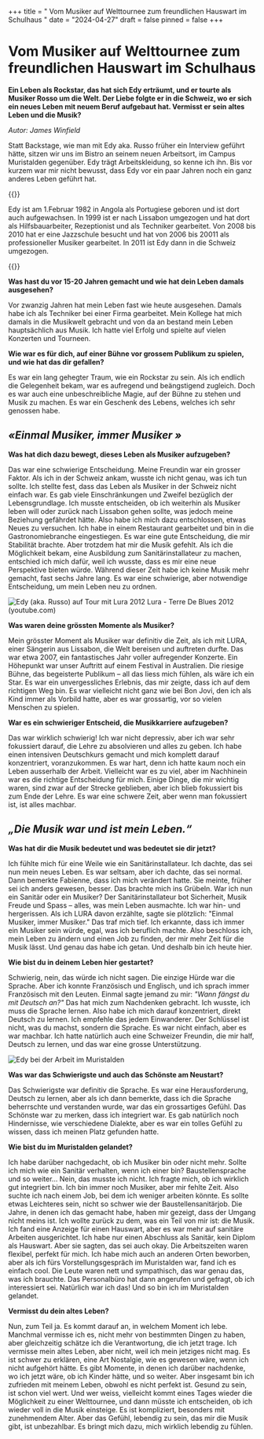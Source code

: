 +++
title = " Vom Musiker auf Welttournee zum freundlichen Hauswart im Schulhaus "
date = "2024-04-27"
draft = false
pinned = false
+++
# **Vom Musiker auf Welttournee zum freundlichen Hauswart im Schulhaus**

**Ein Leben als Rockstar, das hat sich Edy erträumt, und er tourte als Musiker Rosso um die Welt. Der Liebe folgte er in die Schweiz, wo er sich ein neues Leben mit neuem Beruf aufgebaut hat. Vermisst er sein altes Leben und die Musik?**  

   *Autor: James Winfield*

Statt Backstage, wie man mit Edy aka. Russo früher ein Interview geführt hätte, sitzen wir uns im Bistro an seinem neuen Arbeitsort, im Campus Muristalden gegenüber. Edy trägt Arbeitskleidung, so kenne ich ihn. Bis vor kurzem war mir nicht bewusst, dass Edy vor ein paar Jahren noch ein ganz anderes Leben geführt hat.

{{<box>}}

Edy ist am 1.Februar 1982 in Angola als Portugiese geboren und ist dort auch aufgewachsen. In 1999 ist er nach Lissabon umgezogen und hat dort als Hilfsbauarbeiter, Rezeptionist und als Techniker gearbeitet. Von 2008 bis 2010 hat er eine Jazzschule besucht und hat von 2006 bis 20011 als professioneller Musiker gearbeitet. In 2011 ist Edy dann in die Schweiz umgezogen.

{{</box>}}

**Was hast du vor 15-20 Jahren gemacht und wie hat dein Leben damals ausgesehen?**

Vor zwanzig Jahren hat mein Leben fast wie heute ausgesehen. Damals habe ich als Techniker bei einer Firma gearbeitet. Mein Kollege hat mich damals in die Musikwelt gebracht und von da an bestand mein Leben hauptsächlich aus Musik. Ich hatte viel Erfolg und spielte auf vielen Konzerten und Tourneen.

**Wie war es für dich, auf einer Bühne vor grossem Publikum zu spielen, und wie hat das dir gefallen?**

Es war ein lang gehegter Traum, wie ein Rockstar zu sein. Als ich endlich die Gelegenheit bekam, war es aufregend und beängstigend zugleich. Doch es war auch eine unbeschreibliche Magie, auf der Bühne zu stehen und Musik zu machen. Es war ein Geschenk des Lebens, welches ich sehr genossen habe.

## ***«Einmal Musiker, immer Musiker »***

**Was hat dich dazu bewegt, dieses Leben als Musiker aufzugeben?**

Das war eine schwierige Entscheidung. Meine Freundin war ein grosser Faktor. Als ich in der Schweiz ankam, wusste ich nicht genau, was ich tun sollte. Ich stellte fest, dass das Leben als Musiker in der Schweiz nicht einfach war. Es gab viele Einschränkungen und Zweifel bezüglich der Lebensgrundlage. Ich musste entscheiden, ob ich weiterhin als Musiker leben will oder zurück nach Lissabon gehen sollte, was jedoch meine Beziehung gefährdet hätte. Also habe ich mich dazu entschlossen, etwas Neues zu versuchen. Ich habe in einem Restaurant gearbeitet und bin in die Gastronomiebranche eingestiegen. Es war eine gute Entscheidung, die mir Stabilität brachte. Aber trotzdem hat mir die Musik gefehlt. Als ich die Möglichkeit bekam, eine Ausbildung zum Sanitärinstallateur zu machen, entschied ich mich dafür, weil ich wusste, dass es mir eine neue Perspektive bieten würde. Während dieser Zeit habe ich keine Musik mehr gemacht, fast sechs Jahre lang. Es war eine schwierige, aber notwendige Entscheidung, um mein Leben neu zu ordnen.

![ Edy (aka. Russo) auf Tour mit Lura 2012  Lura - Terre De Blues 2012 (youtube.com)](screenshot-2024-03-19-150520-1-.png)

**Was waren deine grössten Momente als Musiker?**

Mein grösster Moment als Musiker war definitiv die Zeit, als ich mit LURA, einer Sängerin aus Lissabon, die Welt bereisen und auftreten durfte. Das war etwa 2007, ein fantastisches Jahr voller aufregender Konzerte. Ein Höhepunkt war unser Auftritt auf einem Festival in Australien. Die riesige Bühne, das begeisterte Publikum – all das liess mich fühlen, als wäre ich ein Star. Es war ein unvergessliches Erlebnis, das mir zeigte, dass ich auf dem richtigen Weg bin. Es war vielleicht nicht ganz wie bei Bon Jovi, den ich als Kind immer als Vorbild hatte, aber es war grossartig, vor so vielen Menschen zu spielen.

**War es ein schwieriger Entscheid, die Musikkarriere aufzugeben?**

Das war wirklich schwierig! Ich war nicht depressiv, aber ich war sehr fokussiert darauf, die Lehre zu absolvieren und alles zu geben. Ich habe einen intensiven Deutschkurs gemacht und mich komplett darauf konzentriert, voranzukommen. Es war hart, denn ich hatte kaum noch ein Leben ausserhalb der Arbeit. Vielleicht war es zu viel, aber im Nachhinein war es die richtige Entscheidung für mich. Einige Dinge, die mir wichtig waren, sind zwar auf der Strecke geblieben, aber ich blieb fokussiert bis zum Ende der Lehre. Es war eine schwere Zeit, aber wenn man fokussiert ist, ist alles machbar.

## ***„Die Musik war und ist mein Leben.“***

**Was hat dir die Musik bedeutet und was bedeutet sie dir jetzt?**

Ich fühlte mich für eine Weile wie ein Sanitärinstallateur. Ich dachte, das sei nun mein neues Leben. Es war seltsam, aber ich dachte, das sei normal. Dann bemerkte Fabienne, dass ich mich verändert hatte. Sie meinte, früher sei ich anders gewesen, besser. Das brachte mich ins Grübeln. War ich nun ein Sanitär oder ein Musiker? Der Sanitärinstallateur bot Sicherheit, Musik Freude und Spass – alles, was mein Leben ausmachte. Ich war hin- und hergerissen. Als ich LURA davon erzählte, sagte sie plötzlich: "Einmal Musiker, immer Musiker." Das traf mich tief. Ich erkannte, dass ich immer ein Musiker sein würde, egal, was ich beruflich machte. Also beschloss ich, mein Leben zu ändern und einen Job zu finden, der mir mehr Zeit für die Musik lässt. Und genau das habe ich getan. Und deshalb bin ich heute hier.

**Wie bist du in deinem Leben hier gestartet?**

Schwierig, nein, das würde ich nicht sagen. Die einzige Hürde war die Sprache. Aber ich konnte Französisch und Englisch, und ich sprach immer Französisch mit den Leuten. Einmal sagte jemand zu mir: *"Wann fängst du mit Deutsch an?"* Das hat mich zum Nachdenken gebracht. Ich wusste, ich muss die Sprache lernen. Also habe ich mich darauf konzentriert, direkt Deutsch zu lernen. Ich empfehle das jedem Einwanderer. Der Schlüssel ist nicht, was du machst, sondern die Sprache. Es war nicht einfach, aber es war machbar. Ich hatte natürlich auch eine Schweizer Freundin, die mir half, Deutsch zu lernen, und das war eine grosse Unterstützung.

![ Edy bei der Arbeit im Muristalden](screenshot-2024-03-19-151858.png)

**Was war das Schwierigste und auch das Schönste am Neustart?**

Das Schwierigste war definitiv die Sprache. Es war eine Herausforderung, Deutsch zu lernen, aber als ich dann bemerkte, dass ich die Sprache beherrschte und verstanden wurde, war das ein grossartiges Gefühl. Das Schönste war zu merken, dass ich integriert war. Es gab natürlich noch Hindernisse, wie verschiedene Dialekte, aber es war ein tolles Gefühl zu wissen, dass ich meinen Platz gefunden hatte.

**Wie bist du im Muristalden gelandet?**

Ich habe darüber nachgedacht, ob ich Musiker bin oder nicht mehr. Sollte ich mich wie ein Sanitär verhalten, wenn ich einer bin? Baustellensprache und so weiter... Nein, das musste ich nicht. Ich fragte mich, ob ich wirklich gut integriert bin. Ich bin immer noch Musiker, aber mir fehlte Zeit. Also suchte ich nach einem Job, bei dem ich weniger arbeiten könnte. Es sollte etwas Leichteres sein, nicht so schwer wie der Baustellensanitärjob. Die Jahre, in denen ich das gemacht habe, haben mir gezeigt, dass der Umgang nicht meins ist. Ich wollte zurück zu dem, was ein Teil von mir ist: die Musik. Ich fand eine Anzeige für einen Hauswart, aber es war mehr auf sanitäre Arbeiten ausgerichtet. Ich habe nur einen Abschluss als Sanitär, kein Diplom als Hauswart. Aber sie sagten, das sei auch okay. Die Arbeitszeiten waren flexibel, perfekt für mich. Ich habe mich auch an anderen Orten beworben, aber als ich fürs Vorstellungsgespräch im Muristalden war, fand ich es einfach cool. Die Leute waren nett und sympathisch, das war genau das, was ich brauchte. Das Personalbüro hat dann angerufen und gefragt, ob ich interessiert sei. Natürlich war ich das! Und so bin ich im Muristalden gelandet.

**Vermisst du dein altes Leben?**

Nun, zum Teil ja. Es kommt darauf an, in welchem Moment ich lebe. Manchmal vermisse ich es, nicht mehr von bestimmten Dingen zu haben, aber gleichzeitig schätze ich die Verantwortung, die ich jetzt trage. Ich vermisse mein altes Leben, aber nicht, weil ich mein jetziges nicht mag. Es ist schwer zu erklären, eine Art Nostalgie, wie es gewesen wäre, wenn ich nicht aufgehört hätte. Es gibt Momente, in denen ich darüber nachdenke, wo ich jetzt wäre, ob ich Kinder hätte, und so weiter. Aber insgesamt bin ich zufrieden mit meinem Leben, obwohl es nicht perfekt ist. Gesund zu sein, ist schon viel wert. Und wer weiss, vielleicht kommt eines Tages wieder die Möglichkeit zu einer Welttournee, und dann müsste ich entscheiden, ob ich wieder voll in die Musik einsteige. Es ist kompliziert, besonders mit zunehmendem Alter. Aber das Gefühl, lebendig zu sein, das mir die Musik gibt, ist   unbezahlbar. Es bringt mich dazu, mich wirklich lebendig zu fühlen.